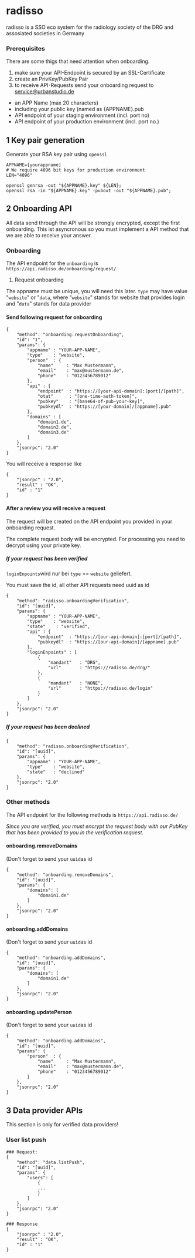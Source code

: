 # radisso
radisso is a SSO eco system for the radiology society of the DRG and assosiated societies in Germany

### Prerequisites
There are some thigs that need attention when onboarding.
1. make sure your API-Endpoint is secured by an SSL-Certificate
2. create an PrivKey/PubKey Pair
3. to receive API-Requests send your onboarding request to service@urbanstudio.de
  - an APP Name (max 20 characters)
  - including your public key (named as {APPNAME}.pub
  - API endpoint of your staging environment (incl. port no)
  - API endpoint of your production environment (incl. port no.)

## 1 Key pair generation

Generate your RSA key pair using ```openssl```

```
APPNAME=[yourappname]
# We require 4096 bit keys for production environment
LEN="4096"

openssl genrsa -out "${APPNAME}.key" ${LEN};
openssl rsa -in "${APPNAME}.key" -pubout -out "${APPNAME}.pub";
```

## 2 Onboarding API

All data send through the API will be strongly encrypted, except the first onboarding.
This ist asyncronous so you must implement a API method that we are able to receive your answer.

### Onboarding

The API endpoint for the ```onboarding``` is ```https://api.radisso.de/onboarding/request/```

1. Request onboarding

The appname must be unique, you will need this later.
```type``` may have value "```website```" or "```data```, where "```website```" stands for website that provides login and "```data```" stands for data provider

#### Send following request for onboarding
```
{
    "method": "onboarding.requestOnboarding", 
    "id": "1", 
    "params": {
        "appname" : "YOUR-APP-NAME",
        "type"    : "website",
        "person"  : {
            "name"     : "Max Mustermann",
            "email"    : "max@mustermann.de",
            "phone"    : "0123456789012"
        },
        "api" : {
            "endpoint"  : "https://[your-api-domain]:[port]/[path]",
            "otat"      : "[one-time-auth-token]",
            "pubkey"    : "[base64-of-pub-your-key]",
            "pubkeydl"  : "https://[your-domain]/[appname].pub"
        },
        "domains" : [
            "domain1.de",
            "domain2.de",
            "domain3.de"
        ]
    }, 
    "jsonrpc": "2.0"
}
```
You will receive a response like
```
{
    "jsonrpc" : "2.0",
    "result" : "OK",
    "id" : "1"
}
```
#### After a review you will receive a request

The request will be created on the API endpoint you provided in your onboarding request.

The complete request body will be encrypted. For processing you need to decrypt using your private key.

##### If your request has been verified

```loginEnpoints```wird nur bei ```type``` == ```website``` geliefert.

You must save the id, all other API requests need uuid as id
```
{
    "method": "radisso.onboardingVerification", 
    "id": "[uuid]", 
    "params": {
        "appname" : "YOUR-APP-NAME",
        "type"    : "website",
        "state"    : "verified",
        "api" : {
            "endpoint"  : "https://[our-api-domain]:[port]/[path]",
            "pubkeydl"  : "https://[our-api-domain]/[appname].pub"
        },
        "loginEnpoints" : [
            {
                "mandant"   : "DRG",
                "url"       : "https://radisso.de/drg/"
            },
            {
                "mandant"   : "NONE",
                "url"       : "https://radisso.de/login"
            }
        ]
    }, 
    "jsonrpc": "2.0"
}
```
##### If your request has been declined
```
{
    "method": "radisso.onboardingVerification", 
    "id": "[uuid]", 
    "params": {
        "appname" : "YOUR-APP-NAME",
        "type"    : "website",
        "state"   : "declined"
    }, 
    "jsonrpc": "2.0"
}
```
### Other methods

The API endpoint for the following methods is ```https://api.radisso.de/```

_Since you are verified, you must encrypt the request body with our PubKey that has been provided to you in the verification request._

#### onboarding.removeDomains

(Don't forget to send your ```uuid```as id
```
{
    "method": "onboarding.removeDomains", 
    "id": "[uuid]", 
    "params": {
        "domains": [
            "domain1.de"
        ]
    },
    "jsonrpc": "2.0"
}
```

#### onboarding.addDomains

(Don't forget to send your ```uuid```as id
```
{
    "method": "onboarding.addDomains", 
    "id": "[uuid]", 
    "params": {
        "domains": [
            "domain1.de"
        ]
    },
    "jsonrpc": "2.0"
}
```
#### onboarding.updatePerson

(Don't forget to send your ```uuid```as id
```
{
    "method": "onboarding.addDomains", 
    "id": "[uuid]", 
    "params": {
        "person"  : {
            "name"     : "Max Mustermann",
            "email"    : "max@mustermann.de",
            "phone"    : "0123456789012"
        }
    },
    "jsonrpc": "2.0"
}
```
## 3 Data provider APIs

This section is only for verified data providers!

### User list push

```
### Request:
{
    "method": "data.listPush", 
    "id": "[uuid]",
    "params": {
        "users": [
            {
            ...
            }
        ]
    },
    "jsonrpc": "2.0"
}
```
```
### Response
{
    "jsonrpc" : "2.0",
    "result" : "OK",
    "id" : "1"
}
```
